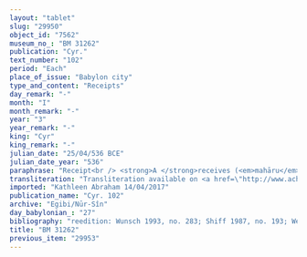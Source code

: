 ```yaml
---
layout: "tablet"
slug: "29950"
object_id: "7562"
museum_no_: "BM 31262"
publication: "Cyr."
text_number: "102"
period: "Each"
place_of_issue: "Babylon city"
type_and_content: "Receipts"
day_remark: "-"
month: "I"
month_remark: "-"
year: "3"
year_remark: "-"
king: "Cyr"
king_remark: "-"
julian_date: "25/04/536 BCE"
julian_date_year: "536"
paraphrase: "Receipt<br /> <strong>A </strong>receives (<em>mahāru</em>) silver from <strong>B</strong> for his <em>u</em><em>rā&scaron;u</em>-obligation. The exact amount is broken. This is in addition to previous receipts (<em>giṭṭu</em>). Apart from the 1<sup>st</sup> witness, the names of the 2<sup>nd</sup> witness and the scribe (<strong>A</strong>) are partly broken.<br /> &nbsp;<br /> <strong>A </strong>= &Scaron;ama&scaron;-iddin/Bāni-zēri//S&icirc;n-&scaron;ad&ucirc;nu; <strong>B </strong>= Marduk-rēmanni/Iddin-Marduk//Nūr-S&icirc;n&nbsp;"
transliteration: "Transliteration available on <a href=\"http://www.achemenet.com/fr/item/?/sources-textuelles/textes-par-regions/babylonie/sippar-et-sa-region/1667424\" target=\"_blank\">Achemenet</a>"
imported: "Kathleen Abraham 14/04/2017"
publication_name: "Cyr. 102"
archive: "Egibi/Nūr-Sîn"
day_babylonian_: "27"
bibliography: "reedition: Wunsch 1993, no. 283; Shiff 1987, no. 193; Weingort 1939, 27f."
title: "BM 31262"
previous_item: "29953"
---
```

